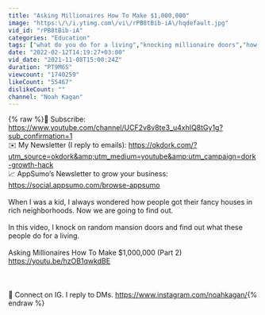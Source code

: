 ```yaml
---
title: "Asking Millionaires How To Make $1,000,000"
image: "https:\/\/i.ytimg.com\/vi\/rPB8tBib-iA\/hqdefault.jpg"
vid_id: "rPB8tBib-iA"
categories: "Education"
tags: ["what do you do for a living","knocking millionaire doors","how to become a millionaire"]
date: "2022-02-12T14:19:27+03:00"
vid_date: "2021-11-08T15:00:24Z"
duration: "PT9M6S"
viewcount: "1740259"
likeCount: "55467"
dislikeCount: ""
channel: "Noah Kagan"
---
```

{% raw %}🔔 Subscribe: <a rel="nofollow" target="blank" href="https://www.youtube.com/channel/UCF2v8v8te3_u4xhIQ8tGy1g?sub_confirmation=1">https://www.youtube.com/channel/UCF2v8v8te3_u4xhIQ8tGy1g?sub_confirmation=1</a> <br />✉️ My Newsletter (I reply to emails): <a rel="nofollow" target="blank" href="https://okdork.com/?utm_source=okdork&amp;utm_medium=youtube&amp;utm_campaign=dork-growth-hack">https://okdork.com/?utm_source=okdork&amp;utm_medium=youtube&amp;utm_campaign=dork-growth-hack</a><br />📈 AppSumo’s Newsletter to grow your business: <a rel="nofollow" target="blank" href="https://social.appsumo.com/browse-appsumo">https://social.appsumo.com/browse-appsumo</a> <br /><br />When I was a kid, I always wondered how people got their fancy houses in rich neighborhoods. Now we are going to find out. <br /><br />In this video, I knock on random mansion doors and find out what these people do for a living.<br /><br />Asking Millionaires How To Make $1,000,000 (Part 2)<br /><a rel="nofollow" target="blank" href="https://youtu.be/hzOB1qwkdBE">https://youtu.be/hzOB1qwkdBE</a><br /><br /><br /><br />📸 Connect on IG. I reply to DMs.  <a rel="nofollow" target="blank" href="https://www.instagram.com/noahkagan/">https://www.instagram.com/noahkagan/</a>{% endraw %}
